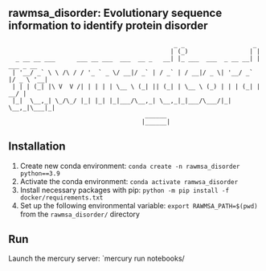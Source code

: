 ## rawmsa_disorder: Evolutionary sequence information to identify protein disorder
```
                                              _ _                   _           
                                             | (_)                 | |          
  _ __ __ ___      ___ __ ___  ___  __ _   __| |_ ___  ___  _ __ __| | ___ _ __ 
 | '__/ _` \ \ /\ / / '_ ` _ \/ __|/ _` | / _` | / __|/ _ \| '__/ _` |/ _ \ '__|
 | | | (_| |\ V  V /| | | | | \__ \ (_| || (_| | \__ \ (_) | | | (_| |  __/ |   
 |_|  \__,_| \_/\_/ |_| |_| |_|___/\__,_| \__,_|_|___/\___/|_|  \__,_|\___|_|   
                                      ______                                    
                                     |______|                                   
```
## Installation

1. Create new conda environment: `conda create -n rawmsa_disorder python==3.9`
2. Activate the conda environment: `conda activate ramwsa_disorder`
3. Install necessary packages with pip: `python -m pip install -f docker/requirements.txt`
4. Set up the following environmental variable: `export RAWMSA_PATH=$(pwd)` from the `rawmsa_disorder/` directory

## Run

Launch the mercury server: `mercury run notebooks/

